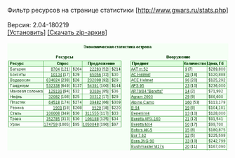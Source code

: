 Фильтр ресурсов на странице статистики [http://www.gwars.ru/stats.php]
<br>
<br>
Версия: 2.04-180219
<br>
[[Установить]](https://raw.githubusercontent.com/MyRequiem/comfortablePlayingInGW/master/separatedScripts/FilterResOnStat/filterResOnStat.user.js) [[Скачать zip-архив]](https://raw.githubusercontent.com/MyRequiem/comfortablePlayingInGW/master/separatedScripts/FilterResOnStat/filterResOnStat.user.js.zip)
<br>
<br>
![FilterResOnStat](https://raw.githubusercontent.com/MyRequiem/comfortablePlayingInGW/master/imgs/FilterResOnStat/screen.png)
<br>
